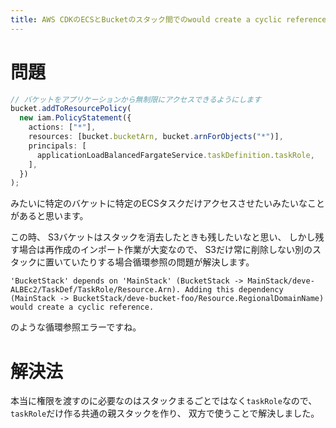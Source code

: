```yaml
---
title: AWS CDKのECSとBucketのスタック間でのwould create a cyclic referenceを解決する
---
```


# 問題

~~~ts
// バケットをアプリケーションから無制限にアクセスできるようにします
bucket.addToResourcePolicy(
  new iam.PolicyStatement({
    actions: ["*"],
    resources: [bucket.bucketArn, bucket.arnForObjects("*")],
    principals: [
      applicationLoadBalancedFargateService.taskDefinition.taskRole,
    ],
  })
);
~~~

みたいに特定のバケットに特定のECSタスクだけアクセスさせたいみたいなことがあると思います。

この時、
S3バケットはスタックを消去したときも残したいなと思い、
しかし残す場合は再作成のインポート作業が大変なので、
S3だけ常に削除しない別のスタックに置いていたりする場合循環参照の問題が解決します。

~~~console
'BucketStack' depends on 'MainStack' (BucketStack -> MainStack/deve-ALBEc2/TaskDef/TaskRole/Resource.Arn). Adding this dependency (MainStack -> BucketStack/deve-bucket-foo/Resource.RegionalDomainName) would create a cyclic reference.
~~~

のような循環参照エラーですね。

# 解決法

本当に権限を渡すのに必要なのはスタックまるごとではなく`taskRole`なので、
`taskRole`だけ作る共通の親スタックを作り、
双方で使うことで解決しました。
